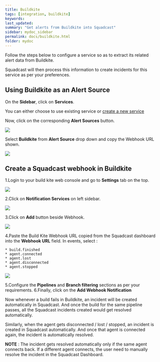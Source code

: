 ```yaml
---
title: Buildkite
tags: [integration, buildkite]
keywords:
last_updated:
summary: "Get alerts from Buildkite into Squadcast"
sidebar: mydoc_sidebar
permalink: docs/buildkite.html
folder: mydoc
---
```


Follow the steps below to configure a service so as to extract its related alert data from Buildkite.

Squadcast will then process this information to create incidents for this service as per your preferences.

## Using Buildkite as an Alert Source

On the **Sidebar**, click on **Services**.

You can either choose to use existing service or [create a new service](adding-a-service.html)

Now, click on the corresponding **Alert Sources** button.

![](images/integration_1.png)

Select **Buildkite** from  **Alert Source** drop down and copy the Webhook URL shown.

![](images/buildkite_1.png)

## Create a Squadcast webhook in Buildkite

1.Login to your build kite web console and go to **Settings** tab on the top.

![](images/buildkite_2.png)

2.Click on **Notification Services** on left sidebar.

![](images/buildkite_3.png)

3.Click on **Add** button beside Webhook.

![](images/buildkite_4.png)

4.Paste the Build Kite Webhook URL copied from the Squadcast dashboard into the **Webhook URL** field. In events, select :

    * build.finished
    * agent.connected
    * agent.lost
    * agent.disconnected
    * agent.stopped

![](images/buildkite_5.png)

5.Configure the **Pipelines** and **Branch filtering** sections as per your requirements.
6.Finally, click on the **Add Webhook Notification** 

Now whenever a build fails in Buildkite, an incident will be created automatically in Squadcast.
And once the build for the same pipeline passes, all the Squadcast incidents created would get resolved automatically.

Similarly, when the agent gets disconnected / lost / stopped, an incident is created in Squadcast automatically. And once that agent is connected again, the incident is automatically resolved.

**NOTE** : The incident gets resolved automatically only if the same agent connects back. If a different agent connects, the user need to manually resolve the incident in the Squadcast Dashboard.